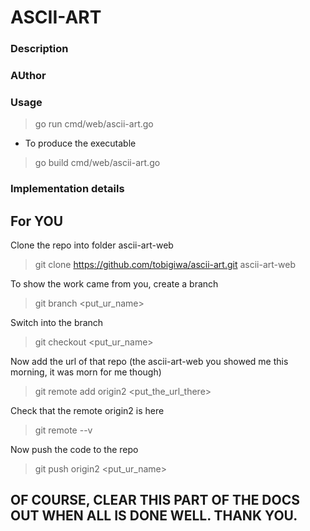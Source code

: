 # ASCII-ART

### Description


### AUthor


### Usage

> go run cmd/web/ascii-art.go

- To produce the executable

> go build cmd/web/ascii-art.go

### Implementation details


## For YOU
Clone the repo into folder ascii-art-web
> git clone https://github.com/tobigiwa/ascii-art.git ascii-art-web

To show the work came from you, create a branch
> git branch <put_ur_name>

Switch into the branch
> git checkout <put_ur_name>

Now add the url of that repo (the ascii-art-web you showed me this morning, it was morn for me though)
> git remote add origin2 <put_the_url_there>

Check that the remote origin2 is here
> git remote --v

Now push the code to the repo
> git push origin2 <put_ur_name>

## OF COURSE, CLEAR THIS PART OF THE DOCS OUT WHEN ALL IS DONE WELL. THANK YOU.
